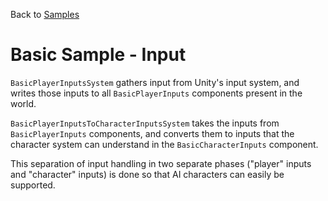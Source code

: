 Back to [Samples](../../samples.md)

# Basic Sample - Input

`BasicPlayerInputsSystem` gathers input from Unity's input system, and writes those inputs to all `BasicPlayerInputs` components present in the world.

`BasicPlayerInputsToCharacterInputsSystem` takes the inputs from `BasicPlayerInputs` components, and converts them to inputs that the character system can understand in the `BasicCharacterInputs` component.

This separation of input handling in two separate phases ("player" inputs and "character" inputs) is done so that AI characters can easily be supported.
